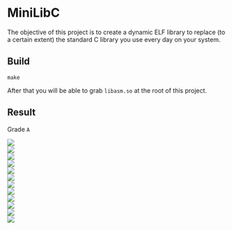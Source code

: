 # MiniLibC
The objective of this project is to create a dynamic ELF library to replace (to a certain extent) the standard
C library you use every day on your system.

## Build
```
make
```
After that you will be able to grab `libasm.so` at the root of this project.

## Result

Grade `A`

<a href="https://github.com/tocola/MiniLibC/tree/main/src/strlen.asm"><img src="https://img.shields.io/badge/strlen-PASS-darkgreen.svg"></a><br>
<a href="https://github.com/tocola/MiniLibC/tree/main/src/strchr.asm"><img src="https://img.shields.io/badge/strchr-PASS-darkgreen.svg"></a><br>
<a href="https://github.com/tocola/MiniLibC/tree/main/src/memset.asm"><img src="https://img.shields.io/badge/memset-PASS-darkgreen.svg"></a><br>
<a href="https://github.com/tocola/MiniLibC/tree/main/src/memcpy.asm"><img src="https://img.shields.io/badge/memcpy-PASS-darkgreen.svg"></a><br>
<a href="https://github.com/tocola/MiniLibC/tree/main/src/strcmp.asm"><img src="https://img.shields.io/badge/strcmp-PASS-darkgreen.svg"></a><br>
<a href="https://github.com/tocola/MiniLibC/tree/main/src/memmove.asm"><img src="https://img.shields.io/badge/memmove-PASS-darkgreen.svg"></a><br>
<a href="https://github.com/tocola/MiniLibC/tree/main/src/strncmp.asm"><img src="https://img.shields.io/badge/strncmp-PASS-darkgreen.svg"></a><br>
<a href="https://github.com/tocola/MiniLibC/tree/main/src/strcasecmp.asm"><img src="https://img.shields.io/badge/strcasecmp-PASS-darkgreen.svg"></a><br>
<a href="https://github.com/tocola/MiniLibC/tree/main/src/rindex.asm"><img src="https://img.shields.io/badge/rindex-PASS-darkgreen.svg"></a><br>
<a href="https://github.com/tocola/MiniLibC/tree/main/src/strstr.asm"><img src="https://img.shields.io/badge/strstr-PASS-darkgreen.svg"></a><br>
<a href="https://github.com/tocola/MiniLibC/tree/main/src/strpbrk.asm"><img src="https://img.shields.io/badge/strpbrk-PASS-darkgreen.svg"></a><br>
<a href="https://github.com/tocola/MiniLibC/tree/main/src/strcspn.asm"><img src="https://img.shields.io/badge/strcspn-PASS-darkgreen.svg"></a><br>
